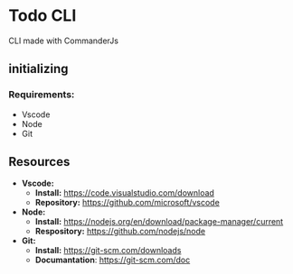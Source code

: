 # Todo CLI

CLI made with CommanderJs

## initializing

### Requirements:

- Vscode
- Node
- Git


## Resources

- **Vscode:**
  - **Install:** https://code.visualstudio.com/download
  - **Repository:** https://github.com/microsoft/vscode
- **Node:**
  - **Install:** https://nodejs.org/en/download/package-manager/current
  - **Respository:** https://github.com/nodejs/node
- **Git:**
  - **Install:** https://git-scm.com/downloads
  - **Documantation**: https://git-scm.com/doc
